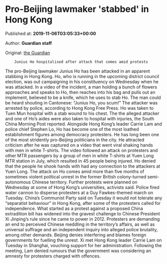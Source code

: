 
# Pro-Beijing lawmaker 'stabbed' in Hong Kong

Published at: **2019-11-06T03:05:33+00:00**

Author: **Guardian staff**

Original: [the Guardian](https://www.theguardian.com/world/2019/nov/06/pro-beijing-lawmaker-junius-ho-attacked-in-apparent-stabbing-in-hong-kong-park)


        Junius Ho hospitalised after attack that comes amid protests
      
The pro-Beijing lawmaker Junius Ho has been attacked in an apparent stabbing in Hong Kong.
Ho, who is running in the upcoming district council election, was out campaigning in his constituency on Wednesday when he was attacked.
In a video of the incident, a man holding a bunch of flowers approaches and speaks to Ho, then reaches into his bag and pulls out an implement, believed to be a knife, which he uses to stab Ho.
The man could be heard shouting in Cantonese: “Junius Ho, you scum!”
The attacker was arrested by police, according to Hong Kong Free Press. Ho was taken to Tuen Mun hospital with a stab wound to his chest. The the alleged attacker and one of Ho’s aides were also taken to hospital with injuries, the South China Morning Post reported.
Alongside Hong Kong’s leader Carrie Lam and police chief Stephen Lo, Ho has become one of the most loathed establishment figures among democracy protesters.
He has long been one of the most stridently pro-Beijing politicians in the city.
He attracted criticism after he was captured on a video that went viral shaking hands with men in white T-shirts. The video followed an attack on protesters and other MTR passengers by a group of men in white T-shirts at Yuen Long MTR station in July, which resulted in 45 people being injured.
Ho denied that the people he shook hands with had any connection to the attackers at Yuen Long.
The attack on Ho comes amid more than five months of sometimes violent political unrest in the former British colony-turned semi-autonomous Chinese territory.
Further protests were planned on Wednesday at some of Hong Kong’s universities, activists said. Police fired water cannon to disperse protesters at a Guy Fawkes-themed march on Tuesday.
China’s Communist Party said on Tuesday it would not tolerate any “separatist behaviour” in Hong Kong, after some of the protesters called for independence.
What started as a protest against a proposed China extradition bill has widened into the gravest challenge to Chinese President Xi Jinping’s rule since he came to power in 2012.
Protesters are demanding an end to perceived Chinese meddling in the territory’s affairs, as well as universal suffrage and an independent inquiry into alleged police brutality, among other demands.
Beijing denies interfering and blames foreign governments for fuelling the unrest. Xi met Hong Kong leader Carrie Lam on Tuesday in Shanghai, vouching support for her administration.
Following the meeting, Lam denied rumours that the government was considering an amnesty for protesters charged with offences.
